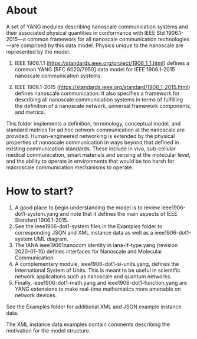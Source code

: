 
# About

A set of YANG modules describing nanoscale communication systems and their associated physical quantities in conformance with IEEE Std 1906.1-2015—a common framework for all nanoscale communication technologies—are comprised by this data model. Physics unique to the nanoscale are represented by the model.

1. IEEE 1906.1.1 (https://standards.ieee.org/project/1906_1_1.html) defines a common YANG [RFC 6020/7950] data model for IEEE 1906.1-2015 nanoscale communication systems.

2. IEEE 1906.1-2015 (https://standards.ieee.org/standard/1906_1-2015.html) defines nanoscale communication. It also specifies a framework for describing all nanoscale communication systems in terms of fulfilling the definition of a nanoscale network, universal framework components, and metrics.

This folder implements a definition, terminology, conceptual model, and standard metrics for ad hoc network communication at the nanoscale are provided. Human-engineered networking is extended by the physical properties of nanoscale communication in ways beyond that defined in existing communication standards. These include in vivo, sub-cellular medical communication, smart materials and sensing at the molecular level, and the ability to operate in environments that would be too harsh for macroscale communication mechanisms to operate. 


# How to start?

1. A good place to begin understanding the model is to review ieee1906-dot1-system.yang and note that it defines the main aspects of IEEE Standard 1906.1-2015.
2. See the ieee1906-dot1-system files in the Examples folder to corresponding JSON and XML instance data as well as a ieee1906-dot1-system UML diagram.
3. The IANA ieee19061nanocom identity in iana-if-type.yang (revision 2020-01-10) defines interfaces for Nanoscale and Molecular Communication.
4. A complementary module, ieee1906-dot1-si-units.yang, defines the International System of Units. This is meant to be useful in scientific network applications such as nanoscale and quantum networks.
5. Finally, ieee1906-dot1-math.yang and ieee1906-dot1-function.yang are YANG extensions to make real-time mathematics more amenable on network devices.

See the Examples folder for additional XML and JSON example instance data.

The XML instance data examples contain comments describing the motivation for the model structure.
